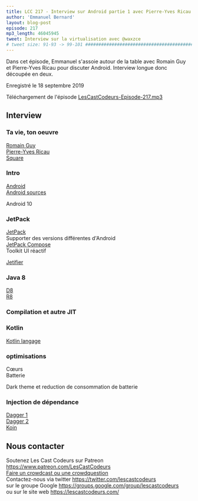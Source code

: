 ```yaml
---
title: LCC 217 - Interview sur Android partie 1 avec Pierre-Yves Ricau et Romain Guy
author: 'Emmanuel Bernard'
layout: blog-post
episode: 217
mp3_length: 46045945
tweet: Interview sur la virtualisation avec @waxzce
# tweet size: 91-93 -> 99-101 #######################################################################
---
```

Dans cet épisode, Emmanuel s'assoie autour de la table avec Romain Guy et Pierre-Yves Ricau pour discuter Android.
Interview longue donc découpée en deux.

Enregistré le 18 septembre 2019

Téléchargement de l'épisode [LesCastCodeurs-Episode-217.mp3](https://traffic.libsyn.com/lescastcodeurs/LesCastCodeurs-Episode-217.mp3)

## Interview

### Ta vie, ton oeuvre

[Romain Guy](http://www.curious-creature.com/)  
[Pierre-Yves Ricau](http://www.piwai.info)  
[Square](https://squareup.com)  

### Intro

[Android](https://www.android.com)  
[Android sources](https://source.android.com/)  

Android 10

### JetPack

[JetPack](https://developer.android.com/jetpack/)  
Supporter des versions différentes d'Android  
[JetPack Compose](https://developer.android.com/jetpack/compose)  
Toolkit UI réactif  


[Jetifier](https://developer.android.com/studio/command-line/jetifier)  

### Java 8

[D8](https://developer.android.com/studio/command-line/d8)  
[R8](https://android-developers.googleblog.com/2018/11/r8-new-code-shrinker-from-google-is.html)  

### Compilation et autre JIT

### Kotlin

[Kotlin langage](https://kotlinlang.org/)  

### optimisations

Cœurs  
Batterie  

Dark theme et reduction de consommation de batterie

### Injection de dépendance

[Dagger 1](http://square.github.io/dagger/)  
[Dagger 2](https://dagger.dev/)  
[Koin](https://insert-koin.io/)  

## Nous contacter

Soutenez Les Cast Codeurs sur Patreon <https://www.patreon.com/LesCastCodeurs>  
[Faire un crowdcast ou une crowdquestion](https://lescastcodeurs.com/crowdcasting/)  
Contactez-nous via twitter <https://twitter.com/lescastcodeurs>  
sur le groupe Google <https://groups.google.com/group/lescastcodeurs>  
ou sur le site web <https://lescastcodeurs.com/>

